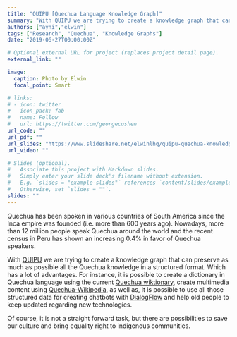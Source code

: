 ```yaml
---
title: "QUIPU [Quechua Language Knowledge Graph]"
summary: "With QUIPU we are trying to create a knowledge graph that can preserve as much as possible all the Quechua knowledge in a structured format."
authors: ["ayni","elwin"]
tags: ["Research", "Quechua", "Knowledge Graphs"]
date: "2019-06-27T00:00:00Z"

# Optional external URL for project (replaces project detail page).
external_link: ""

image:
  caption: Photo by Elwin
  focal_point: Smart

# links:
# - icon: twitter
#   icon_pack: fab
#   name: Follow
#   url: https://twitter.com/georgecushen
url_code: ""
url_pdf: ""
url_slides: "https://www.slideshare.net/elwinlhq/quipu-quechua-knowledge-graph-pilot-building-virtual-assistants-based-on-quechua-language"
url_video: ""

# Slides (optional).
#   Associate this project with Markdown slides.
#   Simply enter your slide deck's filename without extension.
#   E.g. `slides = "example-slides"` references `content/slides/example-slides.md`.
#   Otherwise, set `slides = ""`.
slides: ""
---
```


Quechua has been spoken in various countries of South America since the Inca empire was founded (i.e. more than 600 years ago). Nowadays, more than 12 million people speak Quechua around the world and the recent census in Peru has shown an increasing 0.4% in favor of Quechua speakers.

With [QUIPU](https://www.slideshare.net/elwinlhq/quipu-quechua-knowledge-graph-pilot-building-virtual-assistants-based-on-quechua-language) we are trying to create a knowledge graph that can preserve as much as possible all the Quechua knowledge in a structured format. Which has a lot of advantages. For instance, it is possible to create a dictionary in Quechua language using the current [Quechua wiktionary](https://qu.wiktionary.org/), create multimedia content using [Quechua-Wikipedia](https://qu.wikipedia.org/), as well as, it is possible to use all those structured data for creating chatbots with [DialogFlow](https://dialogflow.com/) and help old people to keep updated regarding new technologies.

Of course, it is not a straight forward task, but there are possibilities to save our culture and bring equality right to indigenous communities.